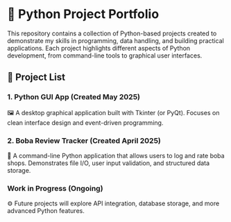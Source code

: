 # 🐍 Python Project Portfolio
This repository contains a collection of Python-based projects created to demonstrate my skills in programming, data handling, and building practical applications. Each project highlights different aspects of Python development, from command-line tools to graphical user interfaces.

## 📁 Project List

### 1. Python GUI App (Created May 2025)
🖼️ A desktop graphical application built with Tkinter (or PyQt). Focuses on clean interface design and event-driven programming.

### 2. Boba Review Tracker (Created April 2025)
🧋 A command-line Python application that allows users to log and rate boba shops. Demonstrates file I/O, user input validation, and structured data storage.

### Work in Progress (Ongoing)
⚙️ Future projects will explore API integration, database storage, and more advanced Python features.

